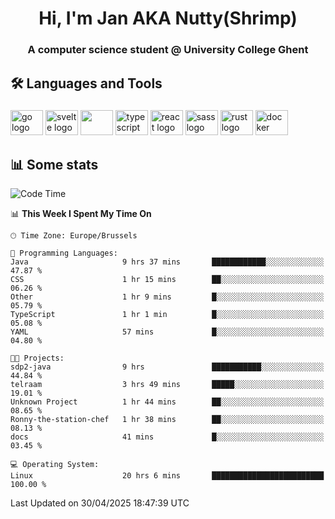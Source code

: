 <h1 align="center">Hi, I'm Jan AKA Nutty(Shrimp)</h1>
<h3 align="center">A computer science student @ University College Ghent</h3>

<h2 align="left">🛠️ Languages and Tools</h2>

###

<div align="left">
  <img src="https://cdn.jsdelivr.net/gh/devicons/devicon/icons/go/go-original.svg" height="40" width="52" alt="go logo"  />
  <img src="https://cdn.jsdelivr.net/gh/devicons/devicon@latest/icons/svelte/svelte-original.svg"  height="40" width="52" alt="svelte logo" />
  <img src="https://cdn.jsdelivr.net/gh/devicons/devicon@latest/icons/tailwindcss/tailwindcss-original.svg" height="40" width="52" />
  <img src="https://cdn.jsdelivr.net/gh/devicons/devicon/icons/typescript/typescript-original.svg" height="40" width="52" alt="typescript logo"  />
  <img src="https://cdn.jsdelivr.net/gh/devicons/devicon/icons/react/react-original.svg" height="40" width="52" alt="react logo"  />
  <img src="https://cdn.jsdelivr.net/gh/devicons/devicon/icons/sass/sass-original.svg" height="40" width="52" alt="sass logo"  />
  <img src="https://cdn.jsdelivr.net/gh/devicons/devicon@latest/icons/rust/rust-original.svg" height="40" width="52" alt="rust logo" />
  <img src="https://cdn.jsdelivr.net/gh/devicons/devicon/icons/docker/docker-original.svg" height="40" width="52" alt="docker logo"  />
</div>

<h2>📊 Some stats</h2>

<!--START_SECTION:waka-->
![Code Time](http://img.shields.io/badge/Code%20Time-5%2C874%20hrs%2028%20mins-blue)

📊 **This Week I Spent My Time On** 

```text
🕑︎ Time Zone: Europe/Brussels

💬 Programming Languages: 
Java                     9 hrs 37 mins       ████████████░░░░░░░░░░░░░   47.87 % 
CSS                      1 hr 15 mins        ██░░░░░░░░░░░░░░░░░░░░░░░   06.26 % 
Other                    1 hr 9 mins         █░░░░░░░░░░░░░░░░░░░░░░░░   05.79 % 
TypeScript               1 hr 1 min          █░░░░░░░░░░░░░░░░░░░░░░░░   05.08 % 
YAML                     57 mins             █░░░░░░░░░░░░░░░░░░░░░░░░   04.80 % 

🐱‍💻 Projects: 
sdp2-java                9 hrs               ███████████░░░░░░░░░░░░░░   44.84 % 
telraam                  3 hrs 49 mins       █████░░░░░░░░░░░░░░░░░░░░   19.01 % 
Unknown Project          1 hr 44 mins        ██░░░░░░░░░░░░░░░░░░░░░░░   08.65 % 
Ronny-the-station-chef   1 hr 38 mins        ██░░░░░░░░░░░░░░░░░░░░░░░   08.13 % 
docs                     41 mins             █░░░░░░░░░░░░░░░░░░░░░░░░   03.45 % 

💻 Operating System: 
Linux                    20 hrs 6 mins       █████████████████████████   100.00 % 
```


 Last Updated on 30/04/2025 18:47:39 UTC
<!--END_SECTION:waka-->
